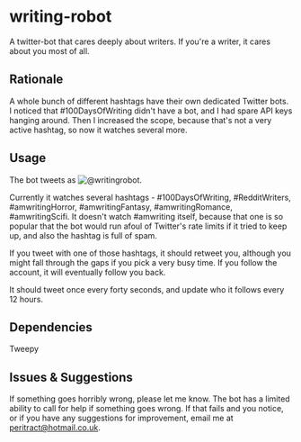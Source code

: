 # writing-robot
A twitter-bot that cares deeply about writers. If you're a writer, it cares about you most of all.

## Rationale
A whole bunch of different hashtags have their own dedicated Twitter bots. I noticed that #100DaysOfWriting didn't have a bot, and I had spare API keys hanging around. Then I increased the scope, because that's not a very active hashtag, so now it watches several more.

## Usage
The bot tweets as ![@writingrobot](https://twitter.com/writingrobot). 

Currently it watches several hashtags - #100DaysOfWriting, #RedditWriters, #amwritingHorror, #amwritingFantasy, #amwritingRomance, #amwritingScifi. It doesn't watch #amwriting itself, because that one is so popular that the bot would run afoul of Twitter's rate limits if it tried to keep up, and also the hashtag is full of spam. 

If you tweet with one of those hashtags, it should retweet you, although you might fall through the gaps if you pick a very busy time. If you follow the account, it will eventually follow you back. 

It should tweet once every forty seconds, and update who it follows every 12 hours.

## Dependencies
Tweepy

## Issues & Suggestions
If something goes horribly wrong, please let me know. The bot has a limited ability to call for help if something goes wrong. If that fails and you notice, or if you have any suggestions for improvement, email me at peritract@hotmail.co.uk.
